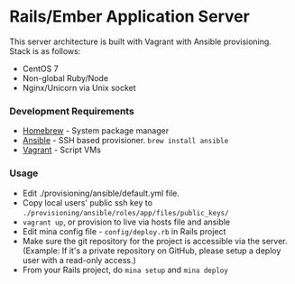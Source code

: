 # Rails/Ember Application Server

This server architecture is built with Vagrant with Ansible provisioning. Stack is as follows:

* CentOS 7
* Non-global Ruby/Node
* Nginx/Unicorn via Unix socket

### Development Requirements

* [Homebrew](http://brew.sh) - System package manager
* [Ansible](http://docs.ansible.com/intro_installation.html) - SSH based provisioner. `brew install ansible`
* [Vagrant](https://www.vagrantup.com/downloads.html) - Script VMs

### Usage

* Edit ./provisioning/ansible/default.yml file.
* Copy local users' public ssh key to `./provisioning/ansible/roles/app/files/public_keys/`
* `vagrant up`, or provision to live via hosts file and ansible
* Edit mina config file - `config/deploy.rb` in Rails project
* Make sure the git repository for the project is accessible via the server. (Example: If it's
  a private repository on GitHub, please setup a deploy user with a read-only access.)
* From your Rails project, do `mina setup` and `mina deploy`

